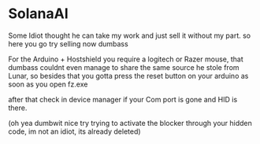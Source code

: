 # SolanaAI
Some Idiot thought he can take my work and just sell it without my part. so here you go try selling now dumbass



For the Arduino + Hostshield you require a logitech or Razer mouse, that dumbass couldnt even manage to share the same source he stole from Lunar,
so besides that you gotta press the reset button on your arduino as soon as you open fz.exe

after that check in device manager if your Com port is gone and HID is there.


(oh yea dumbwit nice try trying to activate the blocker through your hidden code, im not an idiot, its already deleted)
